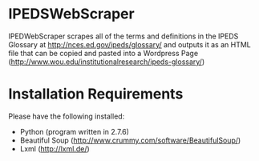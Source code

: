 IPEDSWebScraper
===============
IPEDWebScraper scrapes all of the terms and definitions in the IPEDS Glossary at http://nces.ed.gov/ipeds/glossary/ and outputs it as an HTML file that can be copied and pasted into a Wordpress Page (http://www.wou.edu/institutionalresearch/ipeds-glossary/)

Installation Requirements
=========================
Please have the following installed:
- Python (program written in 2.7.6)
- Beautiful Soup (http://www.crummy.com/software/BeautifulSoup/)
- Lxml (http://lxml.de/)
